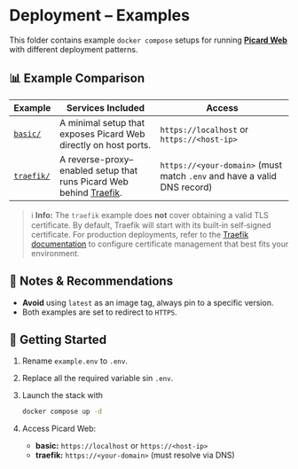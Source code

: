 # Deployment – Examples

This folder contains example `docker compose` setups for running [**Picard Web**](https://github.com/aandree5/picard-web) with different deployment patterns.

## 📊 Example Comparison

| Example                 | Services Included                                                                                         | Access                                                                  |
| ----------------------- | --------------------------------------------------------------------------------------------------------- | ----------------------------------------------------------------------- |
| [`basic/`](./basic)     | A minimal setup that exposes Picard Web directly on host ports.                                           | `https://localhost` or `https://<host-ip>`                                   |
| [`traefik/`](./traefik) | A reverse-proxy–enabled setup that runs Picard Web behind [Traefik](https://github.com/traefik/traefik/). | `https://<your-domain>` (must match `.env` and have a valid DNS record) |

> ℹ️ **Info:** The `traefik` example does **not** cover obtaining a valid TLS certificate. By default, Traefik will start with its built‑in self‑signed certificate. For production deployments, refer to the [Traefik documentation](https://doc.traefik.io/traefik/) to configure certificate management that best fits your environment.

## 🔧 Notes & Recommendations

- **Avoid** using `latest` as an image tag, always pin to a specific version.
- Both examples are set to redirect to `HTTPS`.

## 🚀 Getting Started

1. Rename `example.env` to `.env`.
2. Replace all the required variable sin `.env`.
3. Launch the stack with

   ```sh
   docker compose up -d
   ```

4. Access Picard Web:
   - **basic:** `https://localhost` or `https://<host-ip>`
   - **traefik:** `https://<your-domain>` (must resolve via DNS)
